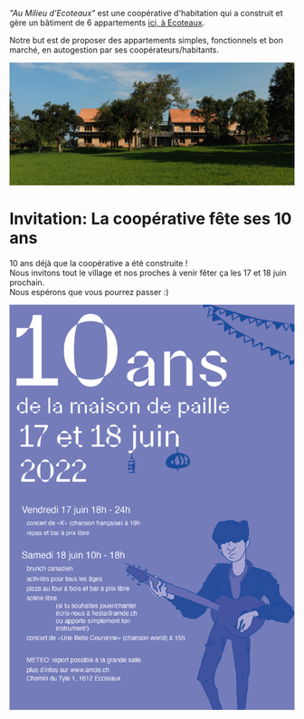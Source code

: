 _"Au Milieu d'Ecoteaux"_ est une coopérative d'habitation qui a construit et gère un bâtiment de 6 appartements [ici, à Ecoteaux](https://www.geo.vd.ch/?parcelle=CH469283458501).

Notre but est de proposer des appartements simples, fonctionnels et bon marché, en autogestion par ses coopérateurs/habitants.

![photo du batiment](img/index_background_tmp.jpg "le bâtiment")
 
# Invitation: La coopérative fête ses 10 ans


10 ans déjà que la coopérative a été construite !  
Nous invitons tout le village et nos proches à venir fêter ça les 17 et 18 juin prochain.  
Nous espérons que vous pourrez passer :)


![affiche](img/affiche_10ans.png "l'affiche")
